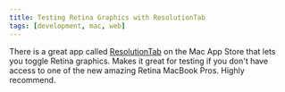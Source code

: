 ```yaml
---
title: Testing Retina Graphics with ResolutionTab
tags: [development, mac, web]
---
```


There is a great app called [ResolutionTab](https://itunes.apple.com/us/app/resolutiontab/id540141595?mt=12) on the Mac App Store that lets you toggle Retina graphics. Makes it great for testing if you don't have access to one of the new amazing Retina MacBook Pros. Highly recommend.
